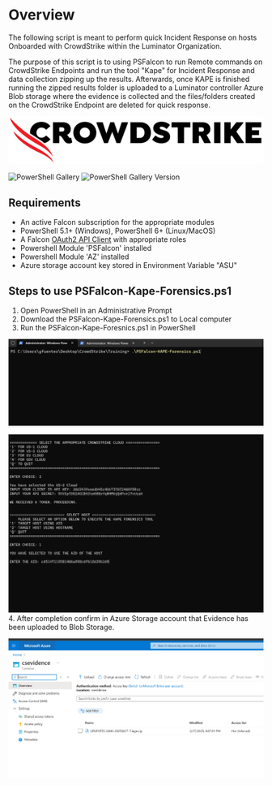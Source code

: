 # Overview

The following script is meant to perform quick Incident Response on hosts Onboarded with CrowdStrike within
the Luminator Organization.

The purpose of this script is to using PSFalcon to run Remote commands on CrowdStrike Endpoints and run the tool "Kape"
for Incident Response and data collection zipping up the results. Afterwards, once KAPE is finished running the zipped results
folder is uploaded to a Luminator controller Azure Blob storage where the evidence is collected and the files/folders created
on the CrowdStrike Endpoint are deleted for quick response.

![CrowdStrike PS Falcon Kape Forensics](https://raw.githubusercontent.com/CrowdStrike/falconpy/main/docs/asset/cs-logo.png) 

![PowerShell Gallery](https://img.shields.io/powershellgallery/dt/psfalcon)
![PowerShell Gallery Version](https://img.shields.io/powershellgallery/v/psfalcon)

## Requirements

* An active Falcon subscription for the appropriate modules
* PowerShell 5.1+ (Windows), PowerShell 6+ (Linux/MacOS)
* A Falcon [OAuth2 API Client](https://falcon.crowdstrike.com/support/api-clients-and-keys) with appropriate roles
* Powershell Module 'PSFalcon' installed
* Powershell Module 'AZ' installed
* Azure storage account key stored in Environment Variable "ASU"

## Steps to use PSFalcon-Kape-Forensics.ps1

1. Open PowerShell in an Administrative Prompt
2. Download the PSFalcon-Kape-Forensics.ps1 to Local computer
3. Run the PSFalcon-Kape-Foresnics.ps1 in PowerShell

![ Start PSFalcon-Kape-Forensics](/StartKape.png)

![ PSFalcon Kape Forensics Usage](/PSFalcon-KapeUse.png)
4. After completion confirm in Azure Storage account that Evidence has been uploaded to Blob Storage.

![ Azure CrowdStrike IR Evidence](/Azure-KapeUse.png)


